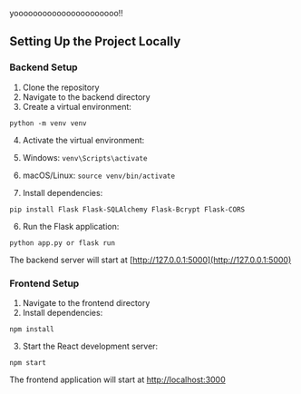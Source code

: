 yoooooooooooooooooooooo!!


## Setting Up the Project Locally

### Backend Setup

1. Clone the repository
2. Navigate to the backend directory
3. Create a virtual environment:

```shellscript
python -m venv venv
```


4. Activate the virtual environment:

1. Windows: `venv\Scripts\activate`
2. macOS/Linux: `source venv/bin/activate`



5. Install dependencies:

```shellscript
pip install Flask Flask-SQLAlchemy Flask-Bcrypt Flask-CORS
```


6. Run the Flask application:

```shellscript
python app.py or flask run
```

The backend server will start at [http://127.0.0.1:5000](http://127.0.0.1:5000)




### Frontend Setup

1. Navigate to the frontend directory
2. Install dependencies:

```shellscript
npm install
```


3. Start the React development server:

```shellscript
npm start
```

The frontend application will start at [http://localhost:3000](http://localhost:3000)
